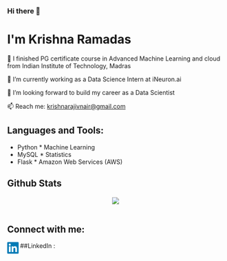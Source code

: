 ### Hi there 👋

# I'm Krishna Ramadas

📖 I finished PG certificate course in Advanced Machine Learning and cloud from Indian Institute of Technology, Madras

🔭 I’m currently working as a Data Science Intern at iNeuron.ai

👯 I’m looking forward to build my career as a Data Scientist

📫 Reach me: krishnarajivnair@gmail.com

## Languages and Tools:

* Python * Machine Learning
* MySQL * Statistics
* Flask * Amazon Web Services (AWS)


## Github Stats

<div align="center"><img src="https://github-readme-stats.vercel.app/api?username=krishnaramadas&show_icons=true&count_private=true" align="center" /></div>  

<br/>  

## Connect with me:
 ##LinkedIn : 
[<img align="left" alt="LinkedIn" width="30px" src="https://github.com/mvram123/mvram123/blob/main/Logos/linkedin.png" />][linkedin]

[linkedin]: https://www.linkedin.com/in/krishna-ramadas-0807121b0/

<br />

<!--
**krishnaramadas/krishnaramadas** is a ✨ _special_ ✨ repository because its `README.md` (this file) appears on your GitHub profile.

Here are some ideas to get you started:

- 🔭 I’m currently working on ...
- 🌱 I’m currently learning ...
- 👯 I’m looking to collaborate on ...
- 🤔 I’m looking for help with ...
- 💬 Ask me about ...
- 📫 How to reach me: ...
- 😄 Pronouns: ...
- ⚡ Fun fact: ...
-->

